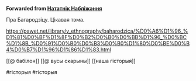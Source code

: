**Forwarded from [Нататнік Набліжэння](https://t.me/c/1417989827/2559)**

Пра Багародзіцу. Цікавая тэма.

https://pawet.net/library/v_ethnography/baharodzica/%D0%A6%D1%96_%D1%81%D0%BF%D1%8F%D0%B2%D0%B0%D0%BB%D1%96_%D0%BC%D1%8B_%D0%91%D0%B0%D0%B3%D0%B0%D1%80%D0%BE%D0%B4%D0%B7%D1%96%D1%86%D1%83.html

[[@ бабілон]]
[[@ вусы скарыны]]
[[наша гісторыя]]

#гісторыя
#гісторыя